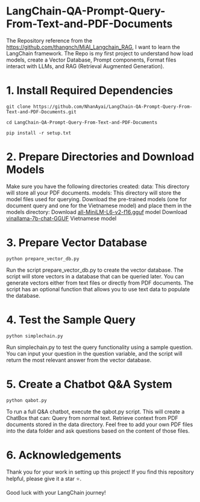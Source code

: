 # LangChain-QA-Prompt-Query-From-Text-and-PDF-Documents
The Repository reference from the https://github.com/thangnch/MiAI_Langchain_RAG, I want to learn the LangChain framework. The Repo is my first project to understand how load models, create a Vector Database, Prompt components, Format files interact with LLMs, and RAG (Retrieval Augmented Generation).

# 1. Install Required Dependencies
```git clone https://github.com/NhanAyai/LangChain-QA-Prompt-Query-From-Text-and-PDF-Documents.git```

```cd LangChain-QA-Prompt-Query-From-Text-and-PDF-Documents```

```pip install -r setup.txt ```

# 2. Prepare Directories and Download Models
Make sure you have the following directories created:
data: This directory will store all your PDF documents.
models: This directory will store the model files used for querying.
Download the pre-trained models (one for document query and one for the Vietnamese model) and place them in the models directory:
Download [all-MiniLM-L6-v2-f16.gguf](https://huggingface.co/caliex/all-MiniLM-L6-v2-f16.gguf/resolve/main/all-MiniLM-L6-v2-f16.gguf?download=true) model
Download [vinallama-7b-chat-GGUF](https://huggingface.co/vilm/vinallama-7b-chat-GGUF/resolve/main/vinallama-7b-chat_q5_0.gguf?download=true) Vietnamese model

# 3. Prepare Vector Database
```python prepare_vector_db.py```

Run the script prepare_vector_db.py to create the vector database. The script will store vectors in a database that can be queried later.
You can generate vectors either from text files or directly from PDF documents. The script has an optional function that allows you to use text data to populate the database.

# 4. Test the Sample Query
```python simplechain.py```

Run simplechain.py to test the query functionality using a sample question. You can input your question in the question variable, and the script will return the most relevant answer from the vector database.

# 5. Create a Chatbot Q&A System
```python qabot.py```

To run a full Q&A chatbot, execute the qabot.py script. This will create a ChatBox that can:
Query from normal text.
Retrieve context from PDF documents stored in the data directory.
Feel free to add your own PDF files into the data folder and ask questions based on the content of those files.

# 6. Acknowledgements
Thank you for your work in setting up this project! If you find this repository helpful, please give it a star ⭐.

Good luck with your LangChain journey!
